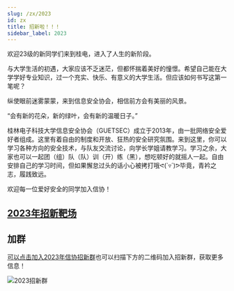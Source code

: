 ```yaml
---
slug: /zx/2023
id: zx
title: 招新啦！！！
sidebar_label: 2023
---
```

欢迎23级的新同学们来到桂电，进入了人生的新阶段。

与大学生活的初遇，大家应该不乏迷茫，但都怀揣着美好的憧憬。希望自己能在大学学好专业知识，过一个充实、快乐、有意义的大学生活。但应该如何书写这第一笔呢？

纵使眼前迷雾蒙蒙，来到信息安全协会，相信前方会有美丽的风景。

“会有新的花朵，新的绿叶，会有新的温暖日子。”

桂林电子科技大学信息安全协会（GUETSEC）成立于2013年，由一批网络安全爱好者组成。这里有着自由的制度和开放、狂热的安全研究氛围。来到这里，你可以学习各种方向的安全技术，与队友交流讨论，向学长学姐请教学习。学习之余，大家也可以一起团（组）队（队）训（开）练（黑），想吃顿好的就摇人一起。自由安排自己的学习时间，但如果懈怠过头的话小心被拷打哦ᕙ(`▿´)ᕗ毕竟，青衿之志，履践致远。

欢迎每一位爱好安全的同学加入信协！

## [2023年招新靶场](https://2023zx.guetsec.cn/)

## 加群

[可以点击加入2023年信协招新群](http://qm.qq.com/cgi-bin/qm/qr?_wv=1027&k=ReUMH-7BqKpjInZ5FaOpOn8zB3iXy9Cu&authKey=kS2FbUU36qbfToQLkikrihURJObmofafLgA7xbs4TUssovN7SzuM4OnN6ONx3l6s&noverify=0&group_code=812771007)也可以扫描下方的二维码加入招新群，获取更多信息！

![2023招新群](\img\2023zxq.jpg)
